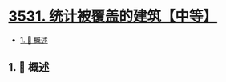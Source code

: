 # [3531. 统计被覆盖的建筑【中等】](https://github.com/tnotesjs/TNotes.leetcode/tree/main/notes/3531.%20%E7%BB%9F%E8%AE%A1%E8%A2%AB%E8%A6%86%E7%9B%96%E7%9A%84%E5%BB%BA%E7%AD%91%E3%80%90%E4%B8%AD%E7%AD%89%E3%80%91)

<!-- region:toc -->

- [1. 📝 概述](#1--概述)

<!-- endregion:toc -->

## 1. 📝 概述
